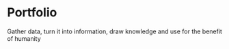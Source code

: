 # Portfolio
Gather data, turn it into information, draw knowledge and use for the benefit of humanity

